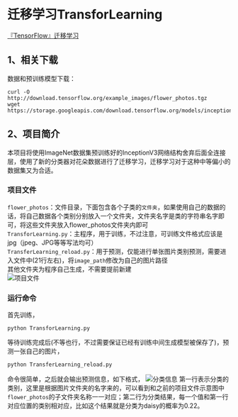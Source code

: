 迁移学习TransforLearning
======================
[『TensorFlow』迁移学习](http://www.cnblogs.com/hellcat/p/6909269.html "我的博客")<br>
## 1、相关下载
数据和预训练模型下载：
```Shell
curl -O http://download.tensorflow.org/example_images/flower_photos.tgz
wget https://storage.googleapis.com/download.tensorflow.org/models/inception_dec_2015.zip
```
## 2、项目简介
本项目将使用ImageNet数据集预训练好的InceptionV3网络结构舍弃后面全连接层，使用了新的分类器对花朵数据进行了迁移学习，迁移学习对于这种中等偏小的数据集又为合适。<br>

### 项目文件
`flower_photos`：文件目录，下面包含各个子类的`文件夹`，如果使用自己的数据的话，将自己数据各个类别分别放入一个文件夹，文件夹名字是类的字符串名字即可，将这些文件夹放入flower_photos文件夹内即可<br>
`TransforLearning.py`：主程序，用于训练，不过注意，可训练文件格式应该是jpg（jpeg、JPG等等写法均可）<br>
`TransferLearning_reload.py`：用于预测，仅能进行单张图片类别预测，需要进入文件中(21行左右)，将`image_path`修改为自己的图片路径<br>
其他文件夹为程序自己生成，不需要提前新建<br>
![](https://images2018.cnblogs.com/blog/1161096/201804/1161096-20180424094519006-1238870240.png "项目文件") 

### 运行命令
首先训练，
```Shell
python TransforLearning.py
```
等待训练完成后(不等也行，不过需要保证已经有训练中间生成模型被保存了)，预测一张自己的图片，
```Python
python TransferLearning_reload.py
```
命令很简单，之后就会输出预测信息，如下格式，
![](https://images2018.cnblogs.com/blog/1161096/201804/1161096-20180424094042927-662872256.png "分类信息") 
第一行表示分类的类别，这里是根据图片文件夹的名字来的，可以看到和之前的项目文件示意图中`flower_photos`的子文件夹名称一一对应；第二行为分类结果，每一个值和第一行对应位置的类别相对应，比如这个结果就是分类为daisy的概率为0.22。
